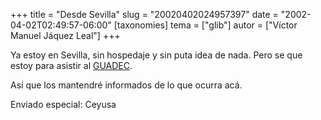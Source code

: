 +++
title = "Desde Sevilla"
slug = "20020402024957397"
date = "2002-04-02T02:49:57-06:00"
[taxonomies]
tema = ["glib"]
autor = ["Víctor Manuel Jáquez Leal"]
+++

Ya estoy en Sevilla, sin hospedaje y sin puta idea de nada. Pero se que
estoy para asistir al [GUADEC](http://www.guadec.org).

Así que los mantendré informados de lo que ocurra acá.

Enviado especial: Ceyusa

